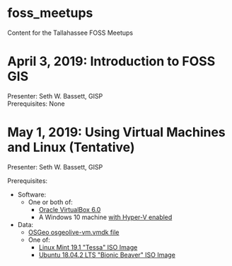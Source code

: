 # foss_meetups
Content for the Tallahassee FOSS Meetups

# April 3, 2019: Introduction to FOSS GIS  

Presenter: Seth W. Bassett, GISP  
Prerequisites: None  

 # May 1, 2019: Using Virtual Machines and Linux (Tentative)  
     
 Presenter: Seth W. Bassett, GISP  
 
 Prerequisites:  
   
   + Software:
     + One or both of:
       + [Oracle VirtualBox 6.0](https://www.virtualbox.org/) 
       + A Windows 10 machine [with Hyper-V enabled](https://docs.microsoft.com/en-us/virtualization/hyper-v-on-windows/quick-start/enable-hyper-v)
   + Data:  
     + [OSGeo osgeolive-vm.vmdk file](https://live.osgeo.org/en/download.html)  
     + One of:  
        + [Linux Mint 19.1 "Tessa" ISO Image](https://linuxmint.com/edition.php?id=261)  
        + [Ubuntu 18.04.2 LTS "Bionic Beaver" ISO Image](http://releases.ubuntu.com/18.04/)  
     
